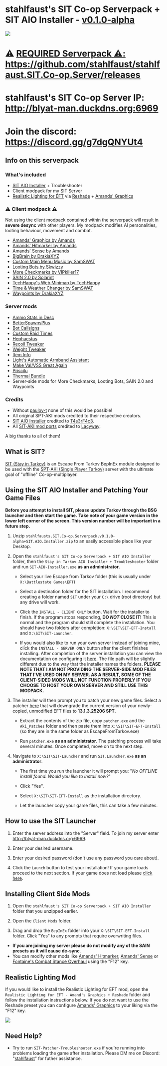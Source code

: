 # stahlfaust's SIT Co-op Serverpack + SIT AIO Installer - [v0.1.0-alpha](https://github.com/stahlfaust/stahlfaust.SIT.Co-op.Server/releases)
![](https://github.com/stahlfaust/stahlfaust.SIT.Co-op.Server/assets/135766383/8e230f0f-768d-4655-a5f7-5cdbac6dfe7b)
# ⚠️ <ins>REQUIRED Serverpack<ins> ⚠️: https://github.com/stahlfaust/stahlfaust.SIT.Co-op.Server/releases
# stahlfaust's SIT Co-op Server IP: http://blyat-man.duckdns.org:6969
# Join the discord: https://discord.gg/g7dgQNYUt4
## Info on this serverpack
### What's included
- [SIT AIO Installer](https://github.com/T4s3rF4c3/SIT-AIO-Installer-3.6.1) + Troubleshooter
- Client modpack for my SIT Server
- [Realistic Lighting for EFT](https://hub.sp-tarkov.com/files/file/1429-realistic-lighting-for-eft/) via [Reshade](https://reshade.me/) + [Amands' Graphics](https://hub.sp-tarkov.com/files/file/813-amands-s-graphics/)
### ⚠️ Client modpack ⚠️
Not using the client modpack contained within the serverpack will result in **severe desync** with other players. My modpack modifies AI personalities, looting behaviour, movement and combat.
- [Amands' Graphics by Amands](https://hub.sp-tarkov.com/files/file/813-amands-s-graphics/)
- [Amands' Hitmarker by Amands](https://hub.sp-tarkov.com/files/file/798-amands-s-hitmarker/)
- [Amands' Sense by Amands](https://hub.sp-tarkov.com/files/file/1361-amands-sense/)
- [BigBrain by DrakiaXYZ](https://hub.sp-tarkov.com/files/file/1219-bigbrain/)
- [Custom Main Menu Music by SamSWAT](https://hub.sp-tarkov.com/files/file/589-custom-main-menu-music/)
- [Looting Bots by Skwizzy](https://hub.sp-tarkov.com/files/file/1096-looting-bots/)
- [More Checkmarks by VIPkiller17](https://hub.sp-tarkov.com/files/file/1159-morecheckmarks/)
- [SAIN 2.0 by Solarint](https://hub.sp-tarkov.com/files/file/1062-sain-2-0-solarint-s-ai-modifications-full-ai-combat-system-replacement/)
- [TechHappy's Web Minimap by TechHappy](https://hub.sp-tarkov.com/files/file/1421-techhappy-s-web-minimap/)
- [Time & Weather Changer by SamSWAT](https://hub.sp-tarkov.com/files/file/487-time-weather-changer/)
- [Waypoints by DrakiaXYZ](https://hub.sp-tarkov.com/files/file/1119-waypoints-expanded-bot-patrols-and-navmesh/)
### Server mods
- [Ammo Stats in Desc](https://hub.sp-tarkov.com/files/file/284-ammo-stats-in-description/)
- [BetterSpawnsPlus](https://hub.sp-tarkov.com/files/file/1002-betterspawnsplus/)
- [Bot Callsigns](https://hub.sp-tarkov.com/files/file/1124-callsign/)
- [Custom Raid Times](https://hub.sp-tarkov.com/files/file/771-custom-raid-times/)
- [Hephaestus](https://hub.sp-tarkov.com/files/file/886-hephaestus/)
- [Recoil Tweaker](https://hub.sp-tarkov.com/files/file/866-recoil-tweaker/)
- [Weight Tweaker](https://hub.sp-tarkov.com/files/file/867-weight-tweaker/)
- [Item Info](https://hub.sp-tarkov.com/files/file/985-item-info/)
- [Light's Automatic Armband Assistant](https://hub.sp-tarkov.com/files/file/1490-light-s-automatic-armband-assistant/)
- [Make Val/VSS Great Again](https://hub.sp-tarkov.com/files/file/1496-make-val-vss-great-again/)
- [Priscilu](https://hub.sp-tarkov.com/files/file/546-priscilu-the-trader/)
- [Thermal Bundle](https://hub.sp-tarkov.com/files/file/1326-thermal-bundle/)
- Server-side mods for More Checkmarks, Looting Bots, SAIN 2.0 and Waypoints
### Credits
- Without [paulov-t](https://github.com/paulov-t) none of this would be possible!
- All original SPT-AKI mods credited to their respective creators.
- [SIT AIO Installer](https://github.com/T4s3rF4c3/SIT-AIO-Installer-3.6.1) credited to [T4s3rF4c3](https://github.com/T4s3rF4c3).
- All [SIT-AKI mod ports](https://github.com/Lacyway/SIT-Mod-Ports) credited to [Lacyway](https://github.com/Lacyway).

A big thanks to all of them!
## What is SIT?
[SIT (Stay in Tarkov)](https://github.com/paulov-t/SIT.Core) is an Escape From Tarkov BepInEx module designed to be used with the [SPT-AKI (Single Player Tarkov)](https://www.sp-tarkov.com/#features) server with the ultimate goal of "offline" Co-op-multiplayer.
## Using the SIT AIO Installer and Patching Your Game Files
**Before you attempt to install SIT, please update Tarkov through the BSG launcher and then start the game.**
**Take note of your game version in the lower left corner of the screen. This version number will be important in a future step.**
1. Unzip `stahlfausts.SIT.Co-op.Serverpack.v0.1.0-alpha+SIT.AIO.Installer.zip` to an easily accessible place like your Desktop.

2. Open the `stahlfaust's SIT Co-op Serverpack + SIT AIO Installer` folder, then the `Stay in Tarkov AIO Installer + Troubleshooter` folder and run `SIT-AIO-Installer.exe`  **as an administrator**.

	- Select your live Escape from Tarkov folder (this is usually under `X:\Battlestate Games\EFT`)

	- Select a destination folder for the SIT installation. I recommend creating a folder named `SIT` under your `C:\` drive (root directory) but any drive will work.

	- Click the `INSTALL - CLIENT ONLY` button. Wait for the installer to finish. If the program stops responding, **DO _NOT_ CLOSE IT!** This is normal and the program should still complete the installation. You should have two folders after completion: `X:\SIT\SIT-EFT-Install` and `X:\SIT\SIT-Launcher`.

	- If you would also like to run your own server instead of joining mine, click the `INSTALL - SERVER ONLY` button after the client finishes installing. After completion of the server installation you can view the documentation on configuring it [here](https://github.com/paulov-t/SIT.Core/wiki/Step-By-Step-Installation-Guide-English#configuring-the-server). The file path will be slightly different due to the way that the installer names the folders. **PLEASE NOTE THAT I AM NOT PROVIDING THE SERVER-SIDE MOD FILES THAT I'VE USED ON MY SERVER. AS A RESULT, SOME OF THE CLIENT-SIDED MODS WILL NOT FUNCTION PROPERLY IF YOU CHOOSE TO HOST YOUR OWN SERVER AND STILL USE THIS MODPACK.**

3. The installer will then prompt you to patch your new game files. Select a patcher [here](https://hub.sp-tarkov.com/files/file/204-aki-patcher/#versions) that will downgrade the current version of your newly-copied, unmodified EFT files to **13.1.3.25206 SPT**.

	- Extract the contents of the zip file, copy `patcher.exe` and the `Aki_Patches` folder and then paste them into `X:\SIT\SIT-EFT-Install` (so they are in the same folder as EscapeFromTarkov.exe)

	- Run `patcher.exe` **as an administrator**. The patching process will take several minutes. Once completed, move on to the next step.

4. Navigate to `X:\SIT\SIT-Launcher` and run `SIT.Launcher.exe`  **as an administrator**.

	- The first time you run the launcher it will prompt you:
"_No OFFLINE install found. Would you like to install now?_"

	- Click "Yes".

	- Select `X:\SIT\SIT-EFT-Install` as the installation directory.

	- Let the launcher copy your game files, this can take a few minutes.

## How to use the SIT Launcher
1. Enter the server address into the "Server" field. To join my server enter http://blyat-man.duckdns.org:6969.

2. Enter your desired username.

3. Enter your desired password (don't use any password you care about).

4. Click the `Launch` button to test your installation! If your game loads proceed to the next section. If your game does not load please [click here](https://github.com/stahlfaust/stahlfaust-SIT-Co-op-Server/blob/main/README.md#need-help).
## Installing Client Side Mods
1. Open the `stahlfaust's SIT Co-op Serverpack + SIT AIO Installer` folder that you unzipped earlier.

2. Open the `Client Mods` folder.

3. Drag and drop the `BepInEx` folder into your `X:\SIT\SIT-EFT-Install` folder. Click "Yes" to any prompts that require overwriting files.
- **If you are joining my server please do not modify any of the SAIN presets as it will cause de-sync**.
- You can modify other mods like [Amands' Hitmarker](https://hub.sp-tarkov.com/files/file/798-amands-s-hitmarker/), [Amands' Sense](https://hub.sp-tarkov.com/files/file/1361-amands-sense/) or [Fontaine's Combat Stance Overhaul](https://hub.sp-tarkov.com/files/file/1098-fontaine-s-combat-stance-overhaul/) using the "F12" key.
## Realistic Lighting Mod
If you would like to install the Realistic Lighting for EFT mod, open the `Realistic Lighting for EFT - Amand's Graphics + Reshade` folder and follow the installation instructions below. If you do not want to use the Reshade preset you can configure [Amands' Graphics](https://hub.sp-tarkov.com/files/file/813-amands-s-graphics/) to your liking via the "F12" key.

![](https://github.com/stahlfaust/stahlfaust.SIT.Co-op.Server/assets/135766383/1e786d44-36b1-4fe7-82d4-e5d010b0ab06)

## Need Help?
- Try to run `SIT-Patcher-Troubleshooter.exe` if you're running into problems loading the game after installation.
Please DM me on Discord: "[stahlfaust](https://discord.com/users/588465573009162251)" for futher assistance.
